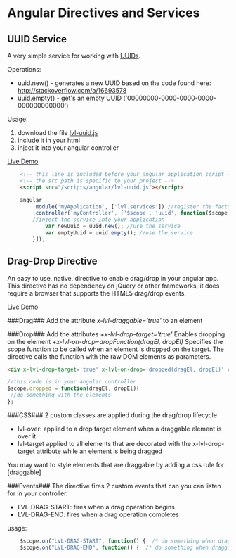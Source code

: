 Angular Directives and Services
=============

UUID Service
------------
A very simple service for working with [UUIDs](http://en.wikipedia.org/wiki/Universally_unique_identifier).

Operations:
+ uuid.new() - generates a new UUID based on the code found here: http://stackoverflow.com/a/16693578
+ uuid.empty() - get's an empty UUID ('00000000-0000-0000-0000-000000000000') 

Usage:
 1. download the file [lvl-uuid.js](https://raw.github.com/logicbomb/ng-directives/master/src/script/lvl-uuid.js)
 2. include it in your html
 3. inject it into your angular controller

[Live Demo](http://logicbomb.github.io/ng-directives/uuid.html)

```html
	<!-- this line is included before your angular application script -->
	<!-- the src path is specific to your project -->
	<script src="/scripts/angular/lvl-uuid.js"></script>
```
```javascript
	angular
		.module('myApplication', ['lvl.services']) //register the factory with your module
		.controller('myController', ['$scope', 'uuid', function($scope, uuid) { 
		//inject the service into your application
			var newUuid = uuid.new(); //use the service
			var emptyUuid = uuid.empty(); //use the service
		}]);

```

Drag-Drop Directive
-------------------
An easy to use, native, directive to enable drag/drop in your angular app.  This directive has no dependency on jQuery or other frameworks, it does require a browser that supports the HTML5 drag/drop events.

[Live Demo](http://logicbomb.github.io/ng-directives/drag-drop.html)

###Drag###
Add the attribute *x-lvl-draggable='true'* to an element

###Drop###
Add the attributes
+*x-lvl-drop-target='true'*  Enables dropping on the element
+*x-lvl-on-drop=dropFunction(dragEl, dropEl)*  Specifies the scope function to be called when an element is dropped on the target.  The directive calls the function with the raw DOM elements as parameters.

```html
<div x-lvl-drop-target='true' x-lvl-on-drop='dropped(dragEl, dropEl)' class='drop-target'></div>
```

```javascript
//this code is in your angular controller
$scope.dropped = function(dragEl, dropEl){
 //do something with the elements
};
```

###CSS###
2 custom classes are applied during the drag/drop lifecycle
+ lvl-over: applied to a drop target element when a draggable element is over it
+ lvl-target applied to all elements that are decorated with the x-lvl-drop-target attribute while an element is being dragged

You may want to style elements that are draggable by adding a css rule for [draggable]

###Events###
The directive fires 2 custom events that can you can listen for in your controller.
+ LVL-DRAG-START: fires when a drag operation begins
+ LVL-DRAG-END: fires when a drag operation completes

usage:
```javascript
    $scope.on("LVL-DRAG-START", function() {  /* do something when dragging start */ });
    $scope.on("LVL-DRAG-END", function() {  /* do something when dragging ends */ });
```